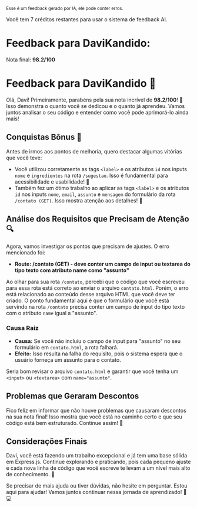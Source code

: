 <sup>Esse é um feedback gerado por IA, ele pode conter erros.</sup>

Você tem 7 créditos restantes para usar o sistema de feedback AI.

# Feedback para DaviKandido:

Nota final: **98.2/100**

# Feedback para DaviKandido 🚀

Olá, Davi! Primeiramente, parabéns pela sua nota incrível de **98.2/100**! 🎉 Isso demonstra o quanto você se dedicou e o quanto já aprendeu. Vamos juntos analisar o seu código e entender como você pode aprimorá-lo ainda mais!

## Conquistas Bônus 🎊

Antes de irmos aos pontos de melhoria, quero destacar algumas vitórias que você teve:

- Você utilizou corretamente as tags `<label>` e os atributos `id` nos inputs `nome` e `ingredientes` na rota `/sugestao`. Isso é fundamental para acessibilidade e usabilidade! 👏
- Também fez um ótimo trabalho ao aplicar as tags `<label>` e os atributos `id` nos inputs `nome`, `email`, `assunto` e `mensagem` do formulário da rota `/contato (GET)`. Isso mostra atenção aos detalhes! 🥳

## Análise dos Requisitos que Precisam de Atenção 🔍

Agora, vamos investigar os pontos que precisam de ajustes. O erro mencionado foi:

- **Route: /contato (GET) - deve conter um campo de input ou textarea do tipo texto com atributo name como "assunto"**

Ao olhar para sua rota `/contato`, percebi que o código que você escreveu para essa rota está correto ao enviar o arquivo `contato.html`. Porém, o erro está relacionado ao conteúdo desse arquivo HTML que você deve ter criado. O ponto fundamental aqui é que o formulário que você está servindo na rota `/contato` precisa conter um campo de input do tipo texto com o atributo `name` igual a "assunto".

### Causa Raiz

- **Causa:** Se você não incluiu o campo de input para "assunto" no seu formulário em `contato.html`, a rota falhará.
- **Efeito:** Isso resulta na falha do requisito, pois o sistema espera que o usuário forneça um assunto para o contato.

Seria bom revisar o arquivo `contato.html` e garantir que você tenha um `<input>` ou `<textarea>` com `name="assunto"`.

## Problemas que Geraram Descontos

Fico feliz em informar que não houve problemas que causaram descontos na sua nota final! Isso mostra que você está no caminho certo e que seu código está bem estruturado. Continue assim! 💪

## Considerações Finais

Davi, você está fazendo um trabalho excepcional e já tem uma base sólida em Express.js. Continue explorando e praticando, pois cada pequeno ajuste e cada nova linha de código que você escreve te levam a um nível mais alto de conhecimento. 🚀

Se precisar de mais ajuda ou tiver dúvidas, não hesite em perguntar. Estou aqui para ajudar! Vamos juntos continuar nessa jornada de aprendizado! 🌟💻